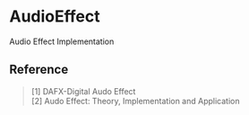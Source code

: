 # AudioEffect
Audio Effect Implementation

## Reference
> [1] DAFX-Digital Audo Effect    
> [2] Audo Effect: Theory, Implementation and Application